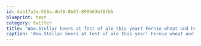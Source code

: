 ```yaml
---
id: 4ab17a3e-558a-4bf8-8b87-890663bf0fb5
blueprint: text
category: twitter
title: 'Wow.Stellar beers at fest of ale this year! Fernie wheat and huckleberry ales were the tops!'
caption: 'Wow.Stellar beers at fest of ale this year! Fernie wheat and huckleberry ales were the tops!'
---
```

